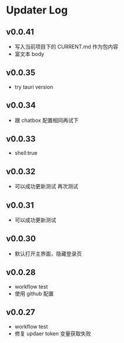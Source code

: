 # Updater Log

## v0.0.41

- 写入当前项目下的 CURRENT.md 作为包内容
- 富文本 body

## v0.0.35

- try tauri version

## v0.0.34

- 跟 chatbox 配置相同再试下

## v0.0.33

- shell:true

## v0.0.32

- 可以成功更新测试 再次测试

## v0.0.31

- 可以成功更新测试

## v0.0.30

- 默认打开主界面，隐藏登录页

## v0.0.28

- workflow test
- 使用 github 配置

## v0.0.27

- workflow test
- 修复 updaer token 变量获取失败

